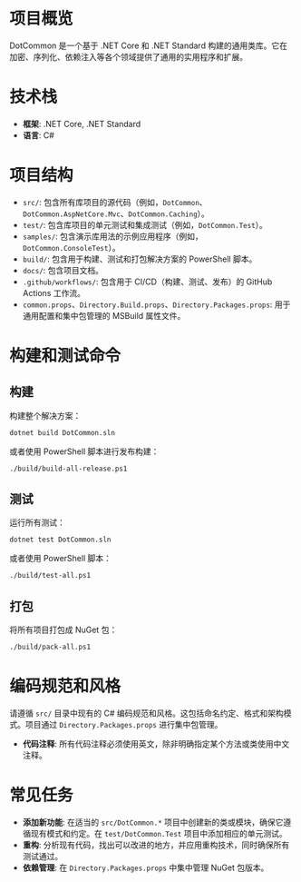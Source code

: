 # 项目概览

DotCommon 是一个基于 .NET Core 和 .NET Standard 构建的通用类库。它在加密、序列化、依赖注入等各个领域提供了通用的实用程序和扩展。

# 技术栈

- **框架**: .NET Core, .NET Standard
- **语言**: C#

# 项目结构

- `src/`: 包含所有库项目的源代码（例如，`DotCommon`、`DotCommon.AspNetCore.Mvc`、`DotCommon.Caching`）。
- `test/`: 包含库项目的单元测试和集成测试（例如，`DotCommon.Test`）。
- `samples/`: 包含演示库用法的示例应用程序（例如，`DotCommon.ConsoleTest`）。
- `build/`: 包含用于构建、测试和打包解决方案的 PowerShell 脚本。
- `docs/`: 包含项目文档。
- `.github/workflows/`: 包含用于 CI/CD（构建、测试、发布）的 GitHub Actions 工作流。
- `common.props`、`Directory.Build.props`、`Directory.Packages.props`: 用于通用配置和集中包管理的 MSBuild 属性文件。

# 构建和测试命令

## 构建

构建整个解决方案：
```bash
dotnet build DotCommon.sln
```
或者使用 PowerShell 脚本进行发布构建：
```bash
./build/build-all-release.ps1
```

## 测试

运行所有测试：
```bash
dotnet test DotCommon.sln
```
或者使用 PowerShell 脚本：
```bash
./build/test-all.ps1
```

## 打包

将所有项目打包成 NuGet 包：
```bash
./build/pack-all.ps1
```

# 编码规范和风格

请遵循 `src/` 目录中现有的 C# 编码规范和风格。这包括命名约定、格式和架构模式。项目通过 `Directory.Packages.props` 进行集中包管理。
- **代码注释**: 所有代码注释必须使用英文，除非明确指定某个方法或类使用中文注释。

# 常见任务

- **添加新功能**: 在适当的 `src/DotCommon.*` 项目中创建新的类或模块，确保它遵循现有模式和约定。在 `test/DotCommon.Test` 项目中添加相应的单元测试。
- **重构**: 分析现有代码，找出可以改进的地方，并应用重构技术，同时确保所有测试通过。
- **依赖管理**: 在 `Directory.Packages.props` 中集中管理 NuGet 包版本。